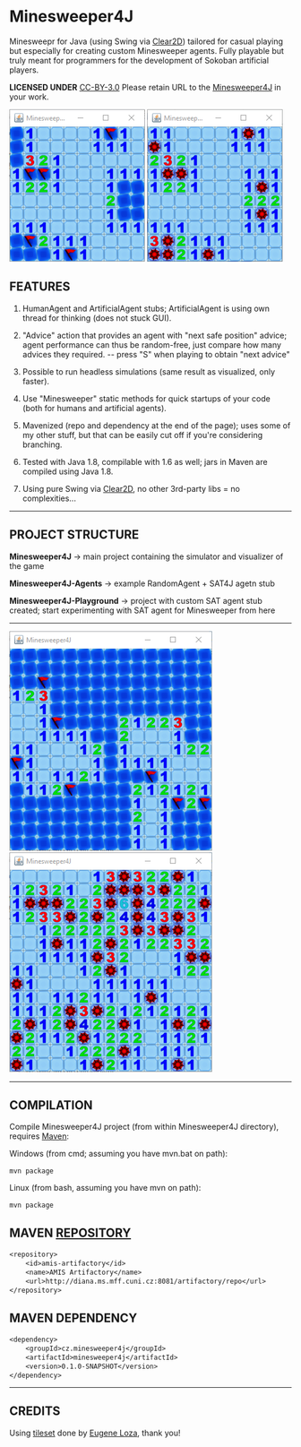 # Minesweeper4J
Minesweepr for Java (using Swing via [Clear2D](http://github.com/kefik/Clear2D)) tailored for casual playing but especially for creating custom Minesweeper agents. Fully playable but truly meant for programmers for the development of Sokoban artificial players.

**LICENSED UNDER** [CC-BY-3.0](https://creativecommons.org/licenses/by/3.0/legalcode) Please retain URL to the [Minesweeper4J](https://github.com/kefik/Minesweeper4J) in your work.

![alt tag](https://github.com/kefik/Minesweeper4J/raw/master/Minesweeper4J/Minesweeper-1.png)
![alt tag](https://github.com/kefik/Minesweeper4J/raw/master/Minesweeper4J/Minesweeper-2.png)

## FEATURES

1) HumanAgent and ArtificialAgent stubs; ArtificialAgent is using own thread for thinking (does not stuck GUI).

2) "Advice" action that provides an agent with "next safe position" advice; agent performance can thus be random-free, just compare how many advices they required.
-- press "S" when playing to obtain "next advice"

3) Possible to run headless simulations (same result as visualized, only faster).

4) Use "Minesweeper" static methods for quick startups of your code (both for humans and artificial agents).

5) Mavenized (repo and dependency at the end of the page); uses some of my other stuff, but that can be easily cut off if you're considering branching.

6) Tested with Java 1.8, compilable with 1.6 as well; jars in Maven are compiled using Java 1.8.

7) Using pure Swing via [Clear2D](http://github.com/kefik/Clear2D), no other 3rd-party libs = no complexities...

------------------------------------------------------------

## PROJECT STRUCTURE

**Minesweeper4J** -> main project containing the simulator and visualizer of the game

**Minesweeper4J-Agents** -> example RandomAgent + SAT4J agetn stub

**Minesweeper4J-Playground** -> project with custom SAT agent stub created; start experimenting with SAT agent for Minesweeper from here

------------------------------------------------------------

![alt tag](https://github.com/kefik/Minesweeper4J/raw/master/Minesweeper4J/Minesweeper-3.png)
![alt tag](https://github.com/kefik/Minesweeper4J/raw/master/Minesweeper4J/Minesweeper-4.png)

------------------------------------------------------------

## COMPILATION

Compile Minesweeper4J project (from within Minesweeper4J directory), requires [Maven](https://maven.apache.org/):

Windows (from cmd; assuming you have mvn.bat on path):

    mvn package
    
Linux (from bash, assuming you have mvn on path):

    mvn package

## MAVEN [REPOSITORY](http://diana.ms.mff.cuni.cz:8081/artifactory)

    <repository>
        <id>amis-artifactory</id>
        <name>AMIS Artifactory</name>
        <url>http://diana.ms.mff.cuni.cz:8081/artifactory/repo</url>
    </repository>
    
## MAVEN DEPENDENCY

    <dependency>
        <groupId>cz.minesweeper4j</groupId>
        <artifactId>minesweeper4j</artifactId>
        <version>0.1.0-SNAPSHOT</version>
    </dependency>

------------------------------------------------------------

## CREDITS

Using [tileset](https://opengameart.org/content/minesweeper-tile-set) done by [Eugene Loza](https://opengameart.org/users/eugeneloza), thank you!